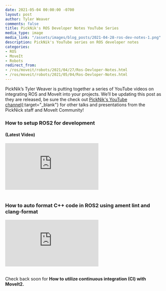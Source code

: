 ```yaml
---
date: 2021-05-04 00:00:00 -0700
layout: post
author: Tyler Weaver
comments: false
title: PickNik's ROS Developer Notes YouTube Series
media_type: image
media_link: "/assets/images/blog_posts/2021-04-28-ros-dev-notes-1.png"
description: PickNik's YouTube series on ROS developer notes
categories:
- ROS
- MoveIt
- Robots
redirect_from:
- /ros/moveit/robots/2021/04/27/Ros-Devloper-Notes.html
- /ros/moveit/robots/2021/05/04/Ros-Devloper-Notes.html
---
```


PickNik’s Tyler Weaver is putting together a series of YouTube videos on integrating ROS and MoveIt into your projects. We’ll be updating this post as they are released, be sure the check out  [PickNik's YouTube channel](https://www.youtube.com/channel/UCF7Yy57ZE2WNYeeXKEu8JQA){:target="_blank"} for other talks and presentations from the PickNick staff and MoveIt Community!


### How to setup ROS2 for development ###
#### (Latest Video) ####
<div class="iframe-container">
<div class="text-center">
<iframe src="https://www.youtube-nocookie.com/embed/XkZ-xXV-8Uc" title="YouTube video player" frameborder="0" allow="accelerometer; autoplay; clipboard-write; encrypted-media; gyroscope; picture-in-picture" allowfullscreen></iframe>
</div>
</div>
<br>

### How to auto format C++ code in ROS2 using ament lint and clang-format ###

<div class="iframe-container">
<div class="text-center">
<iframe src="https://www.youtube-nocookie.com/embed/2gIyu09UEC8" title="YouTube video player" frameborder="0" allow="accelerometer; autoplay; clipboard-write; encrypted-media; gyroscope; picture-in-picture" allowfullscreen></iframe>
</div>
</div>

<br>

Check back soon for **How to utilize continuous integration (CI) with MoveIt2.**

